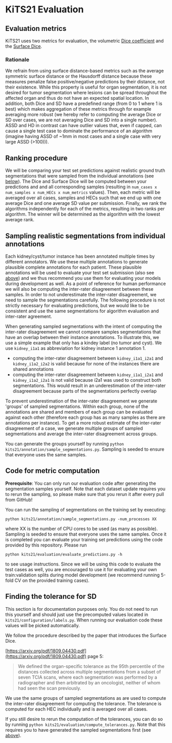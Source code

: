 # KiTS21 Evaluation

## Evaluation metrics

KiTS21 uses two metrics for evaluation, the volumetric
[Dice coefficient](https://en.wikipedia.org/wiki/S%C3%B8rensen%E2%80%93Dice_coefficient) and the
[Surface Dice](https://arxiv.org/pdf/1809.04430.pdf).

### Rationale

We refrain from using surface distance-based metrics such as the average symmetric surface distance or the
Hausdorff distance because these measures penalize false positive/negative predictions by their distance, not their
existence. While this property is useful for organ segmentation, it is not desired for tumor segmentation where
lesions can be spread throughout the affected organ and thus do not have an expected spatial location. In addition,
both Dice and SD have a predefined range (from 0 to 1 where 1 is best) which makes aggregation of these metrics through
for example averaging more robust (we hereby refer to computing the average Dice or SD over cases, we are not averaging
Dice and SD into a single number). ASSD and HD in contrast can have outlier values that, even if capped, can
cause a single test case to dominate the performance of an algorithm (imagine having ASSD of ~1mm in most cases and
a single case with very large ASSD (>100))).

## Ranking procedure

We will be comparing your test set predictions against realistic ground truth segmentations that were sampled from the
individual annotations (see [below](#sampling-realistic-segmentations-from-individual-annotations)). The Dice and
Surface Dice will be computed between your predictions and
and all corresponding samples (resulting in `num_cases x num_samples x num_HECs x num_metrics` values). Then, each
metric will be averaged over all cases, samples and HECs such
that we end up with one average Dice and one average SD value per submission. Finally, we rank the algorithms
independently for each of the metrics, resulting in two ranks per algorithm. The winner will be determined as the
algorithm with the lowest average rank.

## Sampling realistic segmentations from individual annotations

Each kidney/cyst/tumor instance has been annotated multiple times by different annotators. We use these multiple annotations
to generate plausible complete annotations for each patient. These plausible annotations will be used to evaluate your
test set submission (also see [above](#ranking-procedure)) and we thus recommend you use them for evaluating your
models during development as well.
As a point of reference for human performance we will also be computing the inter-rater disagreement between these
samples. In order to not underestimate the inter-rater disagreement, we need to sample the segmentations carefully.
The following procedure is not strictly necessary for evaluating predictions, but we would like to be consistent and
use the same segmentations for algorithm evaluation and inter-rater agreement.

When generating sampled segmentations with the intent of computing the inter-rater disagreement we cannot compare
samples segmentations that have an overlap between their instance annotations. To illustrate this, we use a simple
example that only has a kindey label (no tumor and cyst). We use `kidney_i1a1` as abbreviation for kidney instance 1
annotation 1.

- computing the inter-rater disagreement between `kidney_i1a1_i2a1` and `kidney_i1a2_i2a2` is valid because for none of the
  instances there are shared annotations
- computing the inter-rater disagreement between `kidney_i1a1_i2a1` and `kidney_i1a2_i2a1` is not valid because i2a1 was
  used to construct both segmentations. This would result in an underestimation of the inter-rater disagreement because
  parts of the segmentations perfectly overlap

To prevent underestimation of the inter-rater disagreement we generate 'groups' of sampled segmentations. Within each
group, none of the annotations are shared and members of each group can be evaluated against each other (therefore
each group has as many samples as there are annotations per instance). To get a more
robust estimate of the inter-rater disagreement of a case, we generate multiple groups of sampled segmentations and
average the inter-rater disagreement across groups.

You can generate the groups yourself by running `python kits21/annotation/sample_segmentations.py`. Sampling is
seeded to ensure that everyone uses the same samples.

## Code for metric computation

**Prerequisite**: You can only run our evaluation code after generating the segmentation samples yourself. Note that
each dataset update requires you to rerun the sampling, so please make sure that you rerun it after every pull from
GitHub!

You can run the sampling of segmentations on the training set by executing:

`python kits21/annotation/sample_segmentations.py -num_processes XX`

where XX is the number of CPU cores to be used (as many as possible). Sampling is seeded to ensure that everyone uses
the same samples.
Once it is completed you can evaluate your training set predictions using the code provided by this repository. Please
run

`python kits21/evaluation/evaluate_predictions.py -h`

to see usage instructions. Since we will be using this code to evaluate the test cases as well, you are
encouraged to use it for evaluating your own train:validation splits during model development (we recommend running
5-fold CV on the provided training cases).

## Finding the tolerance for SD

This section is for documentation purposes only. You do not need to run this yourself and should just use the
precomputed values located in `kits21/configuration/labels.py`. When running our evaluation code these values will
be picked automatically.

We follow the procedure described by the paper that introduces the Surface Dice.

[https://arxiv.org/pdf/1809.04430.pdf](https://arxiv.org/pdf/1809.04430.pdf) page 5:

> We defined the organ-specific tolerance as the 95th percentile of the distances collected across multiple
> segmentations from a subset of seven TCIA scans, where each segmentation was performed by a radiographer and then
> arbitrated by an oncologist, neither of whom had seen the scan previously.

We use the same groups of sampled segmentations as are used to compute the inter-rater disagreement for computing the
tolerance. The tolerance is computed for each HEC individually and is averaged over all cases.

If you still desire to rerun the computation of the tolerances, you can do so by running
`python kits21/evaluation/compute_tolerances.py`. Note that this requires you to have generated the sampled
segmentations first (see [above](#sampling-realistic-segmentations-from-individual-annotations)).
